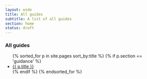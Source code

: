 ```yaml
---
layout: wide
title: All guides
subtitle: A list of all guides
section: home
status: draft
---
```


<div class="link-list">
  <h3>All guides</h3>

<ul>
{% sorted_for p in site.pages sort_by:title %}
  {% if p.section == 'guidance' %}
  <li> 
      <a href="{{ p.url }}" title="{{ p.subtitle }}">{{ p.title }}</a>
  </li>
  {% endif %}
{% endsorted_for %}
</ul>